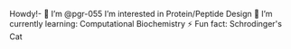 Howdy!- 👋 I’m @pgr-055
I’m interested in Protein/Peptide Design
🌱 I’m currently learning: Computational Biochemistry
⚡ Fun fact: Schrodinger's Cat

<!---
pgr-055/pgr-055 is a ✨ special ✨ repository because its `README.md` (this file) appears on your GitHub profile.
You can click the Preview link to take a look at your changes.
--->
